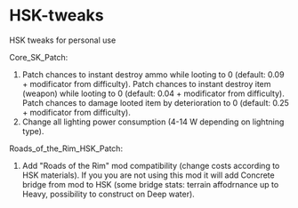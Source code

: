 # HSK-tweaks
HSK tweaks for personal use

Core_SK_Patch:
1) Patch chances to instant destroy ammo while looting to 0 (default: 0.09 + modificator from difficulty).
	 Patch chances to instant destroy item (weapon) while looting to 0 (default: 0.04 + modificator from difficulty).
	 Patch chances to damage looted item by deterioration to 0 (default: 0.25 + modificator from difficulty).
2) Change all lighting power consumption (4-14 W depending on lightning type).

Roads_of_the_Rim_HSK_Patch:
1) Add "Roads of the Rim" mod compatibility (change costs according to HSK materials). If you you are not using this mod it will add Concrete bridge from mod to HSK (some bridge stats: terrain affodrnance up to Heavy, possibility to construct on Deep water).

